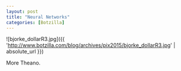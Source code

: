 ```yaml
---
layout: post
title: "Neural Networks"
categories: [Botzilla]
---
```



![bjorke_dollarR3.jpg]({{ 'http://www.botzilla.com/blog/archives/pix2015/bjorke_dollarR3.jpg' | absolute_url }})

More Theano.

